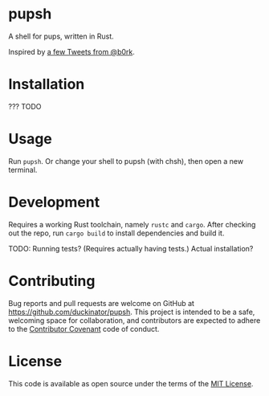 # pupsh

A shell for pups, written in Rust.

Inspired by [a few Tweets from
@b0rk](https://twitter.com/b0rk/status/78399326345609218).

# Installation

??? TODO

# Usage

Run `pupsh`. Or change your shell to pupsh (with chsh), then open a new terminal.

# Development

Requires a working Rust toolchain, namely `rustc` and `cargo`.
After checking out the repo, run `cargo build` to install dependencies
and build it.

TODO: Running tests? (Requires actually having tests.) Actual installation?

# Contributing

Bug reports and pull requests are welcome on GitHub at
https://github.com/duckinator/pupsh. This project is intended to be a
safe, welcoming space for collaboration, and contributors are expected
to adhere to the [Contributor Covenant](http://contributor-covenant.org)
code of conduct.

# License

This code is available as open source under the terms of the
[MIT License](http://opensource.org/licenses/MIT).
